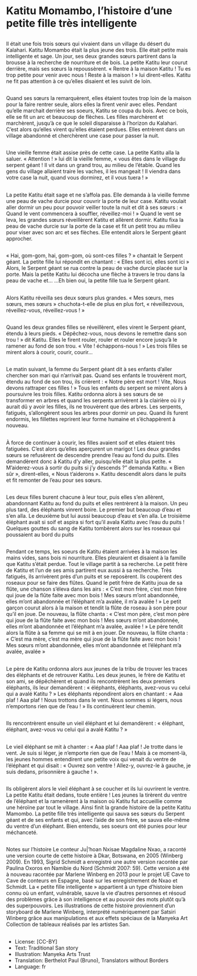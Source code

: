 # Katitu Momambo, l’histoire d’une petite fille très intelligente

##
Il était une fois trois sœurs qui vivaient dans un
village du désert du Kalahari. Katitu Momambo était
la plus jeune des trois. Elle était petite mais
intelligente et sage.
Un jour, ses deux grandes sœurs partirent dans la
brousse à la recherche de nourriture et de bois. La
petite Katitu leur courut derrière, mais ses sœurs la
repoussèrent. « Rentre à la maison Katitu ! Tu es trop
petite pour venir avec nous ! Reste à la maison ! » lui
dirent-elles.
Katitu ne fit pas attention à ce qu’elles disaient et les
suivit de loin.

##
Quand ses sœurs la remarquèrent, elles étaient
toutes trop loin de la maison pour la faire rentrer
seule, alors elles la firent venir avec elles.
Pendant qu’elle marchait derrière ses soeurs, Katitu
se coupa du bois. Avec ce bois, elle se fit un arc et
beaucoup de flèches.
Les filles marchèrent et marchèrent, jusqu’à ce que
le soleil disparaisse à l’horizon du Kalahari.
C’est alors qu’elles virent qu’elles étaient perdues.
Elles entrèrent dans un village abandonné et
cherchèrent une case pour passer la nuit.

##
Une vieille femme était assise près
de cette case.
La petite Katitu alla la saluer.
« Attention ! » lui dit la vieille
femme, « vous êtes dans le village
du serpent géant ! Il vit dans un
grand trou, au milieu de l’étable.
Quand les gens du village allaient
traire les vaches, il les mangeait ! Il
viendra dans votre case la nuit,
quand vous dormirez, et il vous
tuera ! »

##
La petite Katitu était sage et ne s’affola pas. Elle demanda à la
vieille femme une peau de vache durcie pour couvrir la porte de
leur case. Katitu voulait aller dormir un peu pour pouvoir veiller
toute la nuit et dit à ses sœurs : « Quand le vent commencera à
souffler, réveillez-moi ! »
Quand le vent se leva, les grandes sœurs réveillèrent Katitu et
allèrent dormir. Katitu fixa la peau de vache durcie sur la porte de
la case et fit un petit trou au milieu pour viser avec son arc et ses
flèches.
Elle entendit alors le Serpent géant approcher.

##
« Hai, gom-gom, hai, gom-gom, où
sont-ces filles ? » chantait le
Serpent géant.
La petite fille lui répondit en
chantant : « Elles sont ici, elles sont
ici »
Alors, le Serpent géant se rua
contre la peau de vache durcie
placée sur la porte. Mais la petite
Katitu lui décocha une flèche à
travers le trou dans la peau de
vache et…
…Eh bien oui, la petite fille tua le
Serpent géant.

##
Alors Katitu réveilla ses deux sœurs
plus grandes. « Mes sœurs, mes
sœurs, mes sœurs » chuchota-t-elle
de plus en plus fort, « réveillezvous, réveillez-vous, réveillez-vous ! »

##
Quand les deux grandes filles se
réveillèrent, elles virent le Serpent
géant, étendu à leurs pieds.
« Dépêchez-vous, nous devons le
remettre dans son trou ! » dit
Katitu.
Elles le firent rouler, rouler et rouler
encore jusqu’à le ramener au fond
de son trou.
« Vite ! échappons-nous ! » Les trois
filles se mirent alors à courir, courir,
courir...

##
Le matin suivant, la femme du Serpent géant dit à ses enfants
d’aller chercher son mari qui n’arrivait pas. Quand ses enfants le
trouvèrent mort, étendu au fond de son trou, ils crièrent : « Notre
père est mort ! Vite, Nous devons rattraper ces filles ! »
Tous les enfants du serpent se mirent alors à poursuivre les trois
filles.
Katitu ordonna alors à ses sœurs de se transformer en arbres et
quand les serpents arrivèrent à la clairière où il y aurait dû y avoir
les filles, ils ne trouvèrent que des arbres. Les serpents, fatigués,
s’allongèrent sous les arbres pour dormir un peu. Quand ils furent
endormis, les fillettes reprirent leur forme humaine et
s’échappèrent à nouveau.

##
À force de continuer à courir, les filles avaient soif et
elles étaient très fatiguées. C’est alors qu’elles
aperçurent un marigot ! Les deux grandes sœurs se
refusèrent de descendre prendre l’eau au fond du
puits. Elles demandèrent donc à Katitu d’y aller,
puisqu’elle était la plus petite.
« M’aiderez-vous à sortir du puits si j’y descends ?”
demanda Katitu.
« Bien sûr », dirent-elles, « Nous t’aiderons ».
Katitu descendit alors dans le puits et fit remonter de
l’eau pour ses sœurs.

##
Les deux filles burent chacune à leur tour, puis elles
s’en allèrent, abandonnant Katitu au fond du puits et
elles rentrèrent à la maison.
Un peu plus tard, des éléphants vinrent boire. Le
premier but beaucoup d’eau et s’en alla. Le
deuxième but lui aussi beaucoup d’eau et s’en alla.
Le troisième éléphant avait si soif et aspira si fort
qu’il avala Katitu avec l’eau du puits !
Quelques gouttes du sang de Katitu tombèrent alors
sur les roseaux qui poussaient au bord du puits

##
Pendant ce temps, les soeurs de Katitu étaient arrivées à la
maison les mains vides, sans bois ni nourriture. Elles pleuraient et
disaient à la famille que Katitu s’était perdue. Tout le village partit
à sa recherche.
Le petit frère de Katitu et l’un de ses amis partirent eux aussi à sa
recherche. Très fatigués, ils arrivèrent près d’un puits et se
reposèrent. Ils coupèrent des roseaux pour se faire des flûtes.
Quand le petit frère de Katitu joua de sa flûte, une chanson s’éleva
dans les airs : « C’est mon frère, c’est mon frère qui joue de la
flûte faite avec mon bois !
Mes sœurs m’ont abandonnée, elles m’ont abandonnée et
l’éléphant m’a avalée, il m’a avalée ! »
Le petit garçon courut alors à la maison et tendit la flûte de roseau
à son père pour qu’il en joue. De nouveau, la flûte chanta :
« C’est mon père, c’est mon père qui joue de la flûte faite avec
mon bois !
Mes sœurs m’ont abandonnée, elles m’ont abandonnée et
l’éléphant m’a avalée, avalée ! »
Le père tendit alors la flûte à sa femme qui se mit à en jouer. De
nouveau, la flûte chanta :
« C’est ma mère, c’est ma mère qui joue de la flûte faite avec mon
bois !
Mes sœurs m’ont abandonnée, elles m’ont abandonnée et
l’éléphant m’a avalée, avalée »

##
Le père de Katitu ordonna alors aux jeunes de la
tribu de trouver les traces des éléphants et de
retrouver Katitu.
Les deux jeunes, le frère de Katitu et son ami, se
dépêchèrent et quand ils rencontrèrent les deux
premiers éléphants, ils leur demandèrent : «
éléphants, éléphants, avez-vous vu celui qui a avalé
Katitu ? »
Les éléphants répondirent alors en chantant :
« Aaa plaf ! Aaa plaf ! Nous trottons dans le vent.
Nous sommes si légers, nous n’emportons rien que
de l’eau ! »
Ils continuèrent leur chemin.

##
Ils rencontrèrent ensuite un vieil
éléphant et lui demandèrent : «
éléphant, éléphant, avez-vous vu
celui qui a avalé Katitu ? »

##
Le vieil éléphant se mit à chanter :
« Aaa plaf ! Aaa plaf ! Je trotte dans
le vent. Je suis si léger, je
n’emporte rien que de l’eau !
Mais à ce moment-là, les jeunes
hommes entendirent une petite
voix qui venait du ventre de
l’éléphant et qui disait :
« Ouvrez son ventre ! Allez-y,
ouvrez-le à gauche, je suis dedans,
prisonnière à gauche ! ».

##
Ils obligèrent alors le vieil éléphant à se coucher et ils lui ouvrirent
le ventre. La petite Katitu était dedans, toute entière ! Les jeunes
la tirèrent du ventre de l’éléphant et la ramenèrent à la maison où
Katitu fut accueillie comme une héroïne par tout le village.
Ainsi finit la grande histoire de la petite Katitu Mamombo. La petite
fille très intelligente qui sauva ses sœurs du Serpent géant et de
ses enfants et qui, avec l’aide de son frère, se sauva elle-même du
ventre d’un éléphant.
Bien entendu, ses soeurs ont été punies pour leur méchanceté.

##
Notes sur l’histoire
Le conteur Ju|’hoan Nxisae Magdaline Nxao, a raconté une version
courte de cette histoire à Dkar, Botswana, en 2005 (Winberg
2009). En 1993, Sigrid Schmidt a enregistré une autre version
racontée par Paulina Oxoros en Namibie du Nord (Schmidt 2007:
59). Cette version a été à nouveau racontée par Marlene Winberg
en 2013 pour le projet UE Cave to Cave de conteurs en Espagne,
basé sur les enregistrement de Nxao et Schmidt. La « petite fille
intelligente » appartient à un type d’histoire bien connu où un
enfant, vulnérable, sauve la vie d’autres personnes et résoud des
problèmes grâce à son intelligence et au pouvoir des mots plutôt
qu’à des superpouvoirs.
Les illustrations de cette histoire proviennent d’un storyboard de
Marlene Winberg, interprété numériquement par Satsiri Winberg
grâce aux manipulations et aux effets spéciaux de la Manyeka Art
Collection de tableaux réalisés par les artistes San.

##
* License: [CC-BY]
* Text: Traditional San story
* Illustration: Manyeka Arts Trust
* Translation: Berthelot Paul (Bruno), Translators without Borders
* Language: fr
